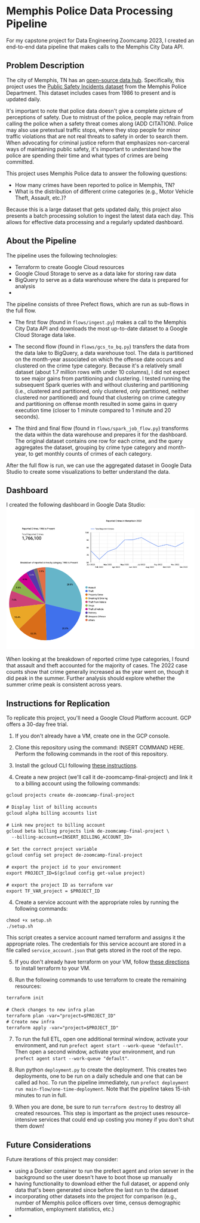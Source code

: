 # Memphis Police Data Processing Pipeline

For my capstone project for Data Engineering Zoomcamp 2023, I created an end-to-end data pipeline that makes calls to the Memphis City Data API.

## Problem Description

The city of Memphis, TN has an [open-source data hub]([url](https://data.memphistn.gov/)). 
Specifically, this project uses the [Public Safety Incidents dataset]([url](https://data.memphistn.gov/Public-Safety/Memphis-Police-Department-Public-Safety-Incidents/ybsi-jur4)) from the Memphis Police Department.
This dataset includes cases from 1986 to present and is updated daily.


It's important to note that police data doesn't give a complete picture of perceptions of safety. Due to mistrust
of the police, people may refrain from calling the police when a safety threat comes along (ADD CITATION). 
Police may also use pretextual traffic stops, where they stop people for minor traffic violations that are not real
threats to safety in order to search them.
When advocating for criminal justice reform that emphasizes non-carceral ways of maintaining public safety, it's important to understand 
how the police are spending their time and what types of crimes are being committed. 


This project uses Memphis Police data to answer the following questions:

- How many crimes have been reported to police in Memphis, TN?
- What is the distribution of different crime categories (e.g., Motor Vehicle Theft, Assault, etc.)?

Because this is a large dataset that gets updated daily, this project also presents a batch processing solution to ingest the latest data each day. This allows for effective data processing and a regularly updated dashboard.


## About the Pipeline 

The pipeline uses the following technologies:
- Terraform to create Google Cloud resources
- Google Cloud Storage to serve as a data lake for storing raw data
- BigQuery to serve as a data warehouse where the data is prepared for analysis
- 

The pipeline consists of three Prefect flows, which are run as sub-flows in the full flow. 
- The first flow (found in `flows/ingest.py`) makes a call to the Memphis City Data API and downloads the most up-to-date dataset to a Google Cloud Storage data lake.


- The second flow (found in `flows/gcs_to_bq.py`) transfers the data from the data lake to BigQuery, a data warehouse tool. The data is partitioned on the month-year associated on which the offense date occurs and clustered on the crime type category. Because it's a relatively small dataset (about 1.7 million rows with under 10 columns), I did not expect to see major gains from partitioning and clustering. I tested running the subsequent Spark queries with and without clustering and partitioning (i.e., clustered and partitioned, only clustered, only partitioned, neither clustered nor partitioned) and found that  clustering on crime categoy and partitioning on offense month resulted in some gains in query execution time (closer to 1 minute compared to 1 minute and 20 seconds). 

- The third and final flow (found in `flows/spark_job_flow.py`) transforms the data within the data warehouse and prepares it for the dashboard. The original dataset contains one row for each crime, and the query aggregates the dataset, grouping by crime type category and month-year, to get monthly counts of crimes of each category.

After the full flow is run, we can use the aggregated dataset in Google Data Studio to create some visualizations to better understand the data.

## Dashboard

I created the following dashboard in Google Data Studio:
![image](Monthly_Crime_Type_Counts_Memphis_PD.png)

When looking at the breakdown of reported crime type categories, I found that assault and theft accounted for the majority of cases. The 2022 case counts show that crime generally increased as the year went on, though it did peak in the summer. Further analysis should explore whether the summer crime peak is consistent across years.

## Instructions for Replication

To replicate this project, you'll need a Google Cloud Platform account. GCP offers a 30-day free trial. 

1. If you don't already have a VM, create one in the GCP console.
2. Clone this repository using the command: INSERT COMMAND HERE. Perform the following commands in the root of this repository.

2. Install the gcloud CLI following [these instructions](https://cloud.google.com/sdk/docs/install-sdk#installing_the_latest_version).

3. Create a new project (we'll call it de-zoomcamp-final-project) and link it to a billing account using the following commands:

```
gcloud projects create de-zoomcamp-final-project

# Display list of billing accounts
gcloud alpha billing accounts list

# Link new project to billing account
gcloud beta billing projects link de-zoomcamp-final-project \
  --billing-account=<INSERT_BILLING_ACCOUNT_ID>
  
# Set the correct project variable
gcloud config set project de-zoomcamp-final-project

# export the project id to your environment
export PROJECT_ID=$(gcloud config get-value project)

# export the project ID as terraform var
export TF_VAR_project = $PROJECT_ID

```

4. Create a service account with the appropriate roles by running the following commands:
```
chmod +x setup.sh
./setup.sh
```
This script creates a service account named terraform and assigns it the appropriate roles.
The credentials for this service account are stored in a file called `service_account.json` that gets stored
in the root of the repo.

5. If you don't already have terraform on your VM, follow [these directions](https://github.com/robertpeteuil/terraform-installer#download-and-use-locally) to install terraform to your VM.

6. Run the following commands to use terraform to create the remaining resources:
```
terraform init

# Check changes to new infra plan
terraform plan -var="project=$PROJECT_ID"
# Create new infra
terraform apply -var="project=$PROJECT_ID"
```

7. To run the full ETL, open one additional terminal window, activate your environment, and run `prefect agent start --work-queue "default"`. Then open a second window, activate your environment, and run `prefect agent start --work-queue "default"`. 
8. Run python `deployment.py` to create the deployment. This creates two deployments, one to be run on a daily schedule and one that can be called ad hoc. To run the pipeline immediately, run `prefect deployment run main-flow/one-time-deployment`. Note that the pipeline takes 15-ish minutes to run in full.

99. When you are done, be sure to run `terraform destroy` to destroy all created resources. This step is important as the project uses resource-intensive services that could end up costing you money if you don't shut them down! 


## Future Considerations

Future iterations of this project may consider:
 - using a Docker container to run the prefect agent and orion server in the background so the user doesn't have to boot those up manually
 - having functionality to download either the full dataset, or append only data that's been generated since before the last run to the dataset
 - incorporating other datasets into the project for comparison (e.g., number of Memphis police officers over time, census demographic information, employment statistics, etc.)
 -

